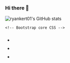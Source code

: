 ### Hi there 👋

<!--
**ryankert01/ryankert01** is a ✨ _special_ ✨ repository because its `README.md` (this file) appears on your GitHub profile.

Here are some ideas to get you started:

- 🔭 I’m currently working on ...
- 🌱 I’m currently learning ...
- 👯 I’m looking to collaborate on ...
- 🤔 I’m looking for help with ...
- 💬 Ask me about ...
- 📫 How to reach me: ...
- 😄 Pronouns: ...
- ⚡ Fun fact: ...
-->


![ryankert01's GitHub stats](https://github-readme-stats.vercel.app/api?username=ryankert01&hide=contribs,prs&theme=tokyonight&show_icons=true)



    <!-- Bootstrap core CSS -->
<link href="/docs/5.1/dist/css/bootstrap.min.css" rel="stylesheet" integrity="sha384-1BmE4kWBq78iYhFldvKuhfTAU6auU8tT94WrHftjDbrCEXSU1oBoqyl2QvZ6jIW3" crossorigin="anonymous">

<ul class="nav col-md-4 justify-content-end list-unstyled d-flex">
      <li class="ms-3"><a class="text-muted" href="#"><svg class="bi" width="24" height="24"><use xlink:href="#twitter"/></svg></a></li>
      <li class="ms-3"><a class="text-muted" href="#"><svg class="bi" width="24" height="24"><use xlink:href="#instagram"/></svg></a></li>
      <li class="ms-3"><a class="text-muted" href="#"><svg class="bi" width="24" height="24"><use xlink:href="#facebook"/></svg></a></li>
    </ul>
